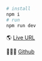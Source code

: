 ```bash
# install
npm i
# run
npm run dev
```

🌎 [Live URL](https://tech.care.malikdanial.xyz/)

🧑🏻‍💻 [Github](https://github.com/its-Danial/tech-care)
